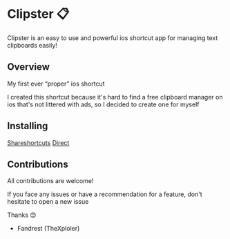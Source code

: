 
# Clipster 📋
Clipster is an easy to use and powerful ios shortcut app for managing text clipboards easily!

## Overview
My first ever “proper” ios shortcut
  
I created this shortcut because it's hard to find a free clipboard manager on ios that's not littered with ads, so I decided to create one for myself


## Installing
[Shareshortcuts](https://shareshortcuts.com/shortcuts/2705-clipster.html)
[Direct](https://www.icloud.com/shortcuts/19427c5fd906404e8fdb18c1b97286af)

## Contributions
All contributions are welcome!

If you face any issues or have a recommendation for a feature, don't hesitate to open a new issue

Thanks 😊
- Fandrest (TheXploler)
